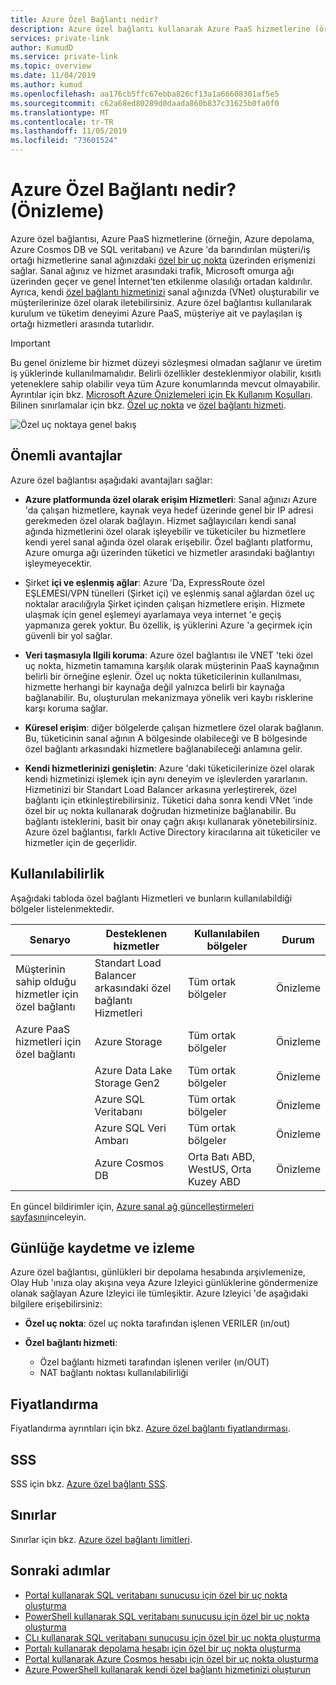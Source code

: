 ```yaml
---
title: Azure Özel Bağlantı nedir?
description: Azure özel bağlantı kullanarak Azure PaaS hizmetlerine (örneğin, Azure depolama ve SQL veritabanı) ve Azure 'da barındırılan müşteri/iş ortağı hizmetlerine sanal ağınızdaki özel bir uç nokta üzerinden erişin.
services: private-link
author: KumudD
ms.service: private-link
ms.topic: overview
ms.date: 11/04/2019
ms.author: kumud
ms.openlocfilehash: aa176cb5ffc67ebba826cf13a1a66608301af5e5
ms.sourcegitcommit: c62a68ed80289d0daada860b837c31625b0fa0f0
ms.translationtype: MT
ms.contentlocale: tr-TR
ms.lasthandoff: 11/05/2019
ms.locfileid: "73601524"
---
```

# <a name="what-is-azure-private-link-preview"></a>Azure Özel Bağlantı nedir? (Önizleme)
Azure özel bağlantısı, Azure PaaS hizmetlerine (örneğin, Azure depolama, Azure Cosmos DB ve SQL veritabanı) ve Azure 'da barındırılan müşteri/iş ortağı hizmetlerine sanal ağınızdaki [özel bir uç nokta](private-endpoint-overview.md) üzerinden erişmenizi sağlar. Sanal ağınız ve hizmet arasındaki trafik, Microsoft omurga ağı üzerinden geçer ve genel İnternet’ten etkilenme olasılığı ortadan kaldırılır. Ayrıca, kendi [özel bağlantı hizmetinizi](private-link-service-overview.md) sanal ağınızda (VNet) oluşturabilir ve müşterilerinize özel olarak iletebilirsiniz. Azure özel bağlantısı kullanılarak kurulum ve tüketim deneyimi Azure PaaS, müşteriye ait ve paylaşılan iş ortağı hizmetleri arasında tutarlıdır.

> [!IMPORTANT]
> Bu genel önizleme bir hizmet düzeyi sözleşmesi olmadan sağlanır ve üretim iş yüklerinde kullanılmamalıdır. Belirli özellikler desteklenmiyor olabilir, kısıtlı yeteneklere sahip olabilir veya tüm Azure konumlarında mevcut olmayabilir. Ayrıntılar için bkz. [Microsoft Azure Önizlemeleri için Ek Kullanım Koşulları](https://azure.microsoft.com/support/legal/preview-supplemental-terms/). Bilinen sınırlamalar için bkz. [Özel uç nokta](private-endpoint-overview.md#limitations) ve [özel bağlantı hizmeti](private-link-service-overview.md#limitations).


![Özel uç noktaya genel bakış](media/private-link-overview/private-endpoint.png)

## <a name="key-benefits"></a>Önemli avantajlar
Azure özel bağlantısı aşağıdaki avantajları sağlar:  
- **Azure platformunda özel olarak erişim Hizmetleri**: Sanal ağınızı Azure 'da çalışan hizmetlere, kaynak veya hedef üzerinde genel bir IP adresi gerekmeden özel olarak bağlayın. Hizmet sağlayıcıları kendi sanal ağında hizmetlerini özel olarak işleyebilir ve tüketiciler bu hizmetlere kendi yerel sanal ağında özel olarak erişebilir. Özel bağlantı platformu, Azure omurga ağı üzerinden tüketici ve hizmetler arasındaki bağlantıyı işleymeyecektir. 
 
- Şirket **içi ve eşlenmiş ağlar**: Azure 'Da, ExpressRoute özel EŞLEMESI/VPN tünelleri (Şirket içi) ve eşlenmiş sanal ağlardan özel uç noktalar aracılığıyla Şirket içinden çalışan hizmetlere erişin. Hizmete ulaşmak için genel eşlemeyi ayarlamaya veya internet 'e geçiş yapmanıza gerek yoktur. Bu özellik, iş yüklerini Azure 'a geçirmek için güvenli bir yol sağlar.
 
- **Veri taşmasıyla Ilgili koruma**: Azure özel bağlantısı ile VNET 'teki özel uç nokta, hizmetin tamamına karşılık olarak müşterinin PaaS kaynağının belirli bir örneğine eşlenir. Özel uç nokta tüketicilerinin kullanılması, hizmette herhangi bir kaynağa değil yalnızca belirli bir kaynağa bağlanabilir. Bu, oluşturulan mekanizmaya yönelik veri kaybı risklerine karşı koruma sağlar. 
 
- **Küresel erişim**: diğer bölgelerde çalışan hizmetlere özel olarak bağlanın. Bu, tüketicinin sanal ağının A bölgesinde olabileceği ve B bölgesinde özel bağlantı arkasındaki hizmetlere bağlanabileceği anlamına gelir.  
 
- **Kendi hizmetlerinizi genişletin**: Azure 'daki tüketicilerinize özel olarak kendi hizmetinizi işlemek için aynı deneyim ve işlevlerden yararlanın. Hizmetinizi bir Standart Load Balancer arkasına yerleştirerek, özel bağlantı için etkinleştirebilirsiniz. Tüketici daha sonra kendi VNet 'inde özel bir uç nokta kullanarak doğrudan hizmetinize bağlanabilir. Bu bağlantı isteklerini, basit bir onay çağrı akışı kullanarak yönetebilirsiniz. Azure özel bağlantısı, farklı Active Directory kiracılarına ait tüketiciler ve hizmetler için de geçerlidir. 

## <a name="availability"></a>Kullanılabilirlik 
 Aşağıdaki tabloda özel bağlantı Hizmetleri ve bunların kullanılabildiği bölgeler listelenmektedir. 

|Senaryo  |Desteklenen hizmetler   |Kullanılabilen bölgeler | Durum   |
|---------|---------|---------|---------|
|Müşterinin sahip olduğu hizmetler için özel bağlantı|Standart Load Balancer arkasındaki özel bağlantı Hizmetleri | Tüm ortak bölgeler  |  Önizleme  |
|Azure PaaS hizmetleri için özel bağlantı   | Azure Storage        |  Tüm ortak bölgeler      | Önizleme         |
|  | Azure Data Lake Storage Gen2        |  Tüm ortak bölgeler      | Önizleme         |
|  |  Azure SQL Veritabanı         | Tüm ortak bölgeler      |   Önizleme      |
||Azure SQL Veri Ambarı| Tüm ortak bölgeler |Önizleme|
||Azure Cosmos DB| Orta Batı ABD, WestUS, Orta Kuzey ABD |Önizleme|

En güncel bildirimler için, [Azure sanal ağ güncelleştirmeleri sayfasını](https://azure.microsoft.com/updates/?product=virtual-network)inceleyin.

## <a name="logging-and-monitoring"></a>Günlüğe kaydetme ve izleme

Azure özel bağlantısı, günlükleri bir depolama hesabında arşivlemenize, Olay Hub 'ınıza olay akışına veya Azure Izleyici günlüklerine göndermenize olanak sağlayan Azure Izleyici ile tümleşiktir. Azure Izleyici 'de aşağıdaki bilgilere erişebilirsiniz: 
- **Özel uç nokta**: özel uç nokta tarafından işlenen VERILER (ın/out)
 
- **Özel bağlantı hizmeti**:
    - Özel bağlantı hizmeti tarafından işlenen veriler (ın/OUT)
    - NAT bağlantı noktası kullanılabilirliği  
 
## <a name="pricing"></a>Fiyatlandırma   
Fiyatlandırma ayrıntıları için bkz. [Azure özel bağlantı fiyatlandırması](https://azure.microsoft.com/pricing/details/private-link/).
 
## <a name="faqs"></a>SSS  
SSS için bkz. [Azure özel bağlantı SSS](private-link-faq.md).
 
## <a name="limits"></a>Sınırlar  
Sınırlar için bkz. [Azure özel bağlantı limitleri](../azure-subscription-service-limits.md#private-link-limits).

## <a name="next-steps"></a>Sonraki adımlar
- [Portal kullanarak SQL veritabanı sunucusu için özel bir uç nokta oluşturma](create-private-endpoint-portal.md)
- [PowerShell kullanarak SQL veritabanı sunucusu için özel bir uç nokta oluşturma](create-private-endpoint-powershell.md)
- [CLı kullanarak SQL veritabanı sunucusu için özel bir uç nokta oluşturma](create-private-endpoint-cli.md)
- [Portalı kullanarak depolama hesabı için özel bir uç nokta oluşturma](create-private-endpoint-storage-portal.md)
- [Portal kullanarak Azure Cosmos hesabı için özel bir uç nokta oluşturma](../cosmos-db/how-to-configure-private-endpoints.md)
- [Azure PowerShell kullanarak kendi özel bağlantı hizmetinizi oluşturun](create-private-link-service-powershell.md)


 
